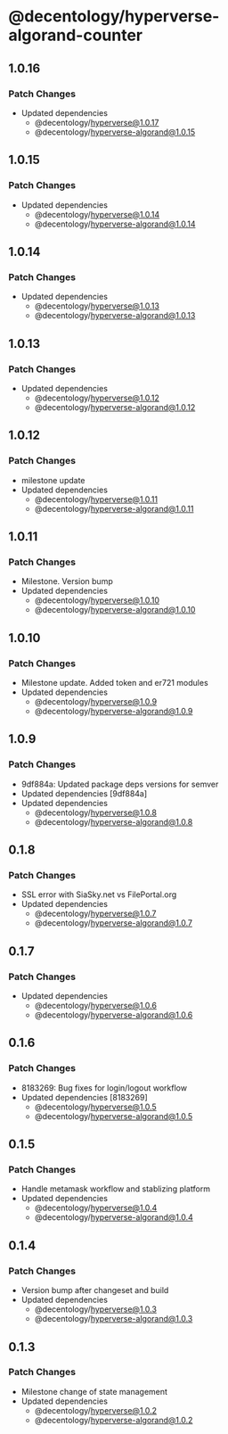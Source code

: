 # @decentology/hyperverse-algorand-counter

## 1.0.16

### Patch Changes

-   Updated dependencies
    -   @decentology/hyperverse@1.0.17
    -   @decentology/hyperverse-algorand@1.0.15

## 1.0.15

### Patch Changes

-   Updated dependencies
    -   @decentology/hyperverse@1.0.14
    -   @decentology/hyperverse-algorand@1.0.14

## 1.0.14

### Patch Changes

-   Updated dependencies
    -   @decentology/hyperverse@1.0.13
    -   @decentology/hyperverse-algorand@1.0.13

## 1.0.13

### Patch Changes

-   Updated dependencies
    -   @decentology/hyperverse@1.0.12
    -   @decentology/hyperverse-algorand@1.0.12

## 1.0.12

### Patch Changes

-   milestone update
-   Updated dependencies
    -   @decentology/hyperverse@1.0.11
    -   @decentology/hyperverse-algorand@1.0.11

## 1.0.11

### Patch Changes

-   Milestone. Version bump
-   Updated dependencies
    -   @decentology/hyperverse@1.0.10
    -   @decentology/hyperverse-algorand@1.0.10

## 1.0.10

### Patch Changes

-   Milestone update. Added token and er721 modules
-   Updated dependencies
    -   @decentology/hyperverse@1.0.9
    -   @decentology/hyperverse-algorand@1.0.9

## 1.0.9

### Patch Changes

-   9df884a: Updated package deps versions for semver
-   Updated dependencies [9df884a]
-   Updated dependencies
    -   @decentology/hyperverse@1.0.8
    -   @decentology/hyperverse-algorand@1.0.8

## 0.1.8

### Patch Changes

-   SSL error with SiaSky.net vs FilePortal.org
-   Updated dependencies
    -   @decentology/hyperverse@1.0.7
    -   @decentology/hyperverse-algorand@1.0.7

## 0.1.7

### Patch Changes

-   Updated dependencies
    -   @decentology/hyperverse@1.0.6
    -   @decentology/hyperverse-algorand@1.0.6

## 0.1.6

### Patch Changes

-   8183269: Bug fixes for login/logout workflow
-   Updated dependencies [8183269]
    -   @decentology/hyperverse@1.0.5
    -   @decentology/hyperverse-algorand@1.0.5

## 0.1.5

### Patch Changes

-   Handle metamask workflow and stablizing platform
-   Updated dependencies
    -   @decentology/hyperverse@1.0.4
    -   @decentology/hyperverse-algorand@1.0.4

## 0.1.4

### Patch Changes

-   Version bump after changeset and build
-   Updated dependencies
    -   @decentology/hyperverse@1.0.3
    -   @decentology/hyperverse-algorand@1.0.3

## 0.1.3

### Patch Changes

-   Milestone change of state management
-   Updated dependencies
    -   @decentology/hyperverse@1.0.2
    -   @decentology/hyperverse-algorand@1.0.2
